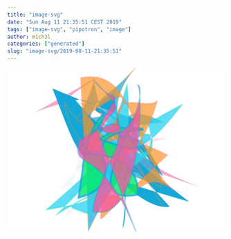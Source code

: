 ```yaml
---
title: "image-svg"
date: "Sun Aug 11 21:35:51 CEST 2019"
tags: ["image-svg", "pipotron", "image"]
author: m1ch3l
categories: ["generated"]
slug: "image-svg/2019-08-11-21:35:51"
---
```


![](image.svg)
